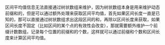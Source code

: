﻿区间平均值信息无法直接通过树状数组来维护，因为树状数组本身是用来维护动态前缀和的，但是可以通过额外处理来获取区间平均值，首先如果区间长度一直是已知的，那可以直接通过树状数组求出这段区间的和，再除以区间长度来获取，如果区间长度不固定（比如区间的某个点的有效性会改变），那就需要额外维护一个前缀计数数组，记录每个位置的前缀和的个数，这样就可以通过前缀和个数和区间长度来计算区间平均值。